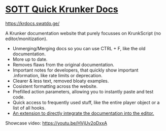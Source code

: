 # [SOTT Quick Krunker Docs](https://krdocs.swatdo.ge/)

https://krdocs.swatdo.ge/

A Krunker documentation website that purely focusses on KrunkScript (no editor/monitization).

- Unmerging/Merging docs so you can use CTRL + F, like the old documentation.
- More up to date.
- Removes flaws from the original documentation.
- Important notes for developers, that quickly show important .information, like rate limits or deprecation.
- Clearer & less text, removed bloaty examples.
- Cosistent formatting across the website.
- Prefilled action parameters, allowing you to instantly paste and test code.
- Quick access to frequently used stuff, like the entire player object or a list of all hooks.
- [An extension to directly integrate the documentation into the editor.](https://github.com/SwatDoge/SOTT-Quick-Krunkscript-Docs/raw/main/tampermonkey/userscript.user.js)


Showcase video:
https://youtu.be/HVjUv2oDxxA 